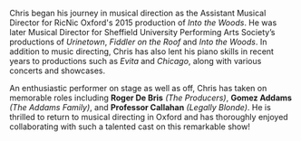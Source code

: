 Chris began his journey in musical direction as the Assistant Musical Director
for RicNic Oxford's 2015 production of *Into the Woods*. He was later Musical
Director for Sheffield University Performing Arts Society’s productions of
*Urinetown*, *Fiddler on the Roof* and *Into the Woods*. In addition to music
directing, Chris has also lent his piano skills in recent years to productions
such as *Evita* and *Chicago*, along with various concerts and showcases.

An enthusiastic performer on stage as well as off, Chris has taken on memorable
roles including **Roger De Bris** *(The Producers)*, **Gomez Addams** *(The
Addams Family)*, and **Professor Callahan** *(Legally Blonde)*. He is thrilled
to return to musical directing in Oxford and has thoroughly enjoyed
collaborating with such a talented cast on this remarkable show!

